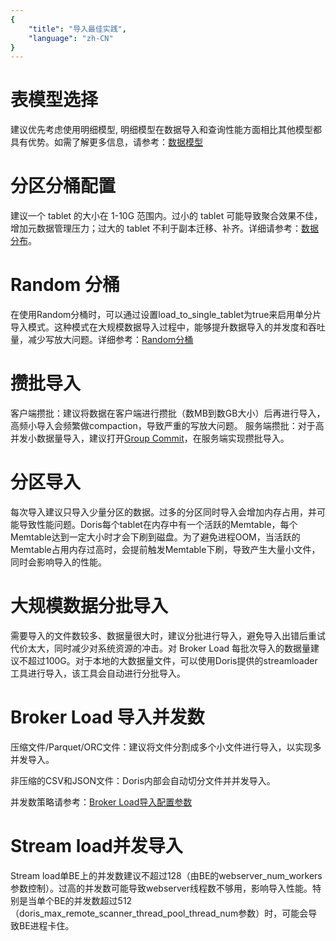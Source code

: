 ```yaml
---
{
    "title": "导入最佳实践",
    "language": "zh-CN"
}
---
```


<!--
Licensed to the Apache Software Foundation (ASF) under one
or more contributor license agreements.  See the NOTICE file
distributed with this work for additional information
regarding copyright ownership.  The ASF licenses this file
to you under the Apache License, Version 2.0 (the
"License"); you may not use this file except in compliance
with the License.  You may obtain a copy of the License at

  http://www.apache.org/licenses/LICENSE-2.0

Unless required by applicable law or agreed to in writing,
software distributed under the License is distributed on an
"AS IS" BASIS, WITHOUT WARRANTIES OR CONDITIONS OF ANY
KIND, either express or implied.  See the License for the
specific language governing permissions and limitations
under the License.
-->

# 表模型选择 

建议优先考虑使用明细模型, 明细模型在数据导入和查询性能方面相比其他模型都具有优势。如需了解更多信息，请参考：[数据模型](../../table-design/data-model/overview)

# 分区分桶配置

建议一个 tablet 的大小在 1-10G 范围内。过小的 tablet 可能导致聚合效果不佳，增加元数据管理压力；过大的 tablet 不利于副本迁移、补齐。详细请参考：[数据分布](../../table-design/data-partitioning/data-distribution)。

# Random 分桶

在使用Random分桶时，可以通过设置load_to_single_tablet为true来启用单分片导入模式。这种模式在大规模数据导入过程中，能够提升数据导入的并发度和吞吐量，减少写放大问题。详细参考：[Random分桶](../../table-design/data-partitioning/data-bucketing#random-分桶)

# 攒批导入

客户端攒批‌：建议将数据在客户端进行攒批（数MB到数GB大小）后再进行导入，高频小导入会频繁做compaction，导致严重的写放大问题。
服务端攒批：对于高并发小数据量导入，建议打开[Group Commit](group-commit-manual.md)，在服务端实现攒批导入。

# 分区导入

每次导入建议只导入少量分区的数据。过多的分区同时导入会增加内存占用，并可能导致性能问题。Doris每个tablet在内存中有一个活跃的Memtable，每个Memtable达到一定大小时才会下刷到磁盘。为了避免进程OOM，当活跃的Memtable占用内存过高时，会提前触发Memtable下刷，导致产生大量小文件，同时会影响导入的性能。

# 大规模数据分批导入

需要导入的文件数较多、数据量很大时，建议分批进行导入，避免导入出错后重试代价太大，同时减少对系统资源的冲击。对 Broker Load 每批次导入的数据量建议不超过100G。对于本地的大数据量文件，可以使用Doris提供的streamloader工具进行导入，该工具会自动进行分批导入。

# Broker Load 导入并发数

压缩文件/Parquet/ORC文件‌：建议将文件分割成多个小文件进行导入，以实现多并发导入。 

非压缩的CSV和JSON文件‌：Doris内部会自动切分文件并并发导入。

并发数策略请参考：[Broker Load导入配置参数](./import-way/broker-load-manual#导入配置参数)

# Stream load并发导入

Stream load单BE上的并发数建议不超过128（由BE的webserver_num_workers参数控制）。过高的并发数可能导致webserver线程数不够用，影响导入性能。特别是当单个BE的并发数超过512（doris_max_remote_scanner_thread_pool_thread_num参数）时，可能会导致BE进程卡住。

